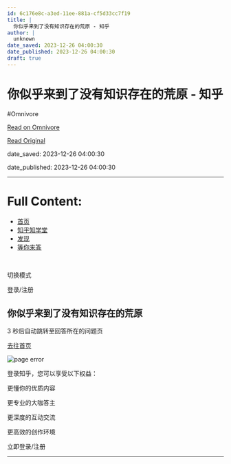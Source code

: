 ```yaml
---
id: 6c176e8c-a3ed-11ee-881a-cf5d33cc7f19
title: |
  你似乎来到了没有知识存在的荒原 - 知乎
author: |
  unknown
date_saved: 2023-12-26 04:00:30
date_published: 2023-12-26 04:00:30
draft: true
---
```


# 你似乎来到了没有知识存在的荒原 - 知乎
#Omnivore

[Read on Omnivore](https://omnivore.app/me/-18ca62daca1)

[Read Original](https://www.zhihu.com/question/636719308/answer/3339279693)

date_saved: 2023-12-26 04:00:30

date_published: 2023-12-26 04:00:30

--- 

# Full Content: 

* [首页](https://www.zhihu.com/)
* [知乎知学堂](https://www.zhihu.com/education/learning)
* [发现](https://www.zhihu.com/explore)
* [等你来答](https://www.zhihu.com/question/waiting)

​

切换模式

登录/注册

## 你似乎来到了没有知识存在的荒原

3 秒后自动跳转至回答所在的问题页

[去往首页](https://www.zhihu.com/)

![page error](https://proxy-prod.omnivore-image-cache.app/0x0,sAHncv0nsLjQWDmdvl3RmTqdrwHnfVWKP0Cbk7UzNv0k/https://static.zhihu.com/heifetz/assets/liukanshan_desert.ecf3c388.svg)

登录知乎，您可以享受以下权益：

更懂你的优质内容

更专业的大咖答主

更深度的互动交流

更高效的创作环境

立即登录/注册

---


